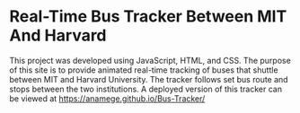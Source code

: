 <h1>Real-Time Bus Tracker Between MIT And Harvard</h1>

This project was developed using JavaScript, HTML, and CSS. The purpose of this site is to provide animated real-time tracking of buses that shuttle between MIT and Harvard University. The tracker follows set bus route and stops between the two institutions. A deployed version of this tracker can be viewed at https://anamege.github.io/Bus-Tracker/


